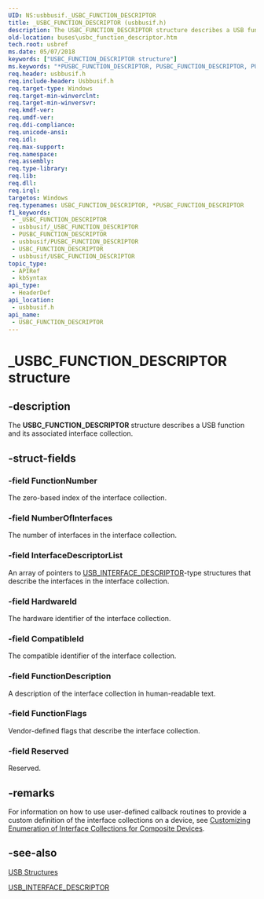 ```yaml
---
UID: NS:usbbusif._USBC_FUNCTION_DESCRIPTOR
title: _USBC_FUNCTION_DESCRIPTOR (usbbusif.h)
description: The USBC_FUNCTION_DESCRIPTOR structure describes a USB function and its associated interface collection.
old-location: buses\usbc_function_descriptor.htm
tech.root: usbref
ms.date: 05/07/2018
keywords: ["USBC_FUNCTION_DESCRIPTOR structure"]
ms.keywords: "*PUSBC_FUNCTION_DESCRIPTOR, PUSBC_FUNCTION_DESCRIPTOR, PUSBC_FUNCTION_DESCRIPTOR structure pointer [Buses], USBC_FUNCTION_DESCRIPTOR, USBC_FUNCTION_DESCRIPTOR structure [Buses], _USBC_FUNCTION_DESCRIPTOR, buses.usbc_function_descriptor, usbbusif/PUSBC_FUNCTION_DESCRIPTOR, usbbusif/USBC_FUNCTION_DESCRIPTOR, usbstrct_29623b3f-9def-4eb6-8735-eb695560ce27.xml"
req.header: usbbusif.h
req.include-header: Usbbusif.h
req.target-type: Windows
req.target-min-winverclnt: 
req.target-min-winversvr: 
req.kmdf-ver: 
req.umdf-ver: 
req.ddi-compliance: 
req.unicode-ansi: 
req.idl: 
req.max-support: 
req.namespace: 
req.assembly: 
req.type-library: 
req.lib: 
req.dll: 
req.irql: 
targetos: Windows
req.typenames: USBC_FUNCTION_DESCRIPTOR, *PUSBC_FUNCTION_DESCRIPTOR
f1_keywords:
 - _USBC_FUNCTION_DESCRIPTOR
 - usbbusif/_USBC_FUNCTION_DESCRIPTOR
 - PUSBC_FUNCTION_DESCRIPTOR
 - usbbusif/PUSBC_FUNCTION_DESCRIPTOR
 - USBC_FUNCTION_DESCRIPTOR
 - usbbusif/USBC_FUNCTION_DESCRIPTOR
topic_type:
 - APIRef
 - kbSyntax
api_type:
 - HeaderDef
api_location:
 - usbbusif.h
api_name:
 - USBC_FUNCTION_DESCRIPTOR
---
```


# _USBC_FUNCTION_DESCRIPTOR structure


## -description

The <b>USBC_FUNCTION_DESCRIPTOR</b> structure describes a USB function and its associated interface collection.

## -struct-fields

### -field FunctionNumber

The zero-based index of the interface collection.

### -field NumberOfInterfaces

The number of interfaces in the interface collection.

### -field InterfaceDescriptorList

An array of pointers to <a href="/windows-hardware/drivers/ddi/usbspec/ns-usbspec-_usb_interface_descriptor">USB_INTERFACE_DESCRIPTOR</a>-type structures that describe the interfaces in the interface collection.

### -field HardwareId

The hardware identifier of the interface collection.

### -field CompatibleId

The compatible identifier of the interface collection.

### -field FunctionDescription

A description of the interface collection in human-readable text.

### -field FunctionFlags

Vendor-defined flags that describe the interface collection.

### -field Reserved

Reserved.

## -remarks

For information on how to use user-defined callback routines to provide a custom definition of the interface collections on a device, see <a href="/windows-hardware/drivers/ddi/index">Customizing Enumeration of Interface Collections for Composite Devices</a>.

## -see-also

<a href="/windows-hardware/drivers/ddi/_usbref/#structures">USB Structures</a>



<a href="/windows-hardware/drivers/ddi/usbspec/ns-usbspec-_usb_interface_descriptor">USB_INTERFACE_DESCRIPTOR</a>
